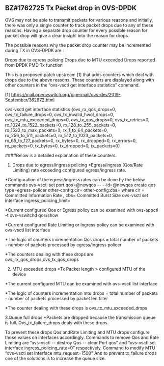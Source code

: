 ## BZ#1762725  Tx Packet drop in OVS-DPDK

OVS may not be able to transmit packets for various reasons and initially, there was only a single counter to track packet drops due to any of these reasons. Having a separate drop counter for every possible reason for packet drop will give a clear insight into the reason for drops. 

The possible reasons why the packet drop counter may be incremented during TX in OVS-DPDK are :

Drops due to egress policing
Drops due to MTU exceeded
Drops reported from DPDK PMD Tx function

This is a proposed patch upstream [1] that adds counters which deal with drops due to the above reasons. These counters are displayed along with other counters in the  “ovs-vsctl get interface <iface> statistics” command.

[1] https://mail.openvswitch.org/pipermail/ovs-dev/2019-September/362872.html


ovs-vsctl get interface <iface> statistics
{ovs_rx_qos_drops=0, ovs_tx_failure_drops=0, ovs_tx_invalid_hwol_drops=0, ovs_tx_mtu_exceeded_drops=0, ovs_tx_qos_drops=0, ovs_tx_retries=0, rx_1024_to_1522_packets=0, rx_128_to_255_packets=0, rx_1523_to_max_packets=0, rx_1_to_64_packets=0, rx_256_to_511_packets=0, rx_512_to_1023_packets=0, rx_65_to_127_packets=0, rx_bytes=0, rx_dropped=0, rx_errors=0, rx_packets=0, tx_bytes=0, tx_dropped=0, tx_packets=0}


####Below is a detailed explanation of these counters:
1. Drops due to egress/ingress policing
*Egress/ingress (Qos/Rate Limiting) rate exceeding configured egress/ingress rate.

*Configuration of the egress/ingress rates can be done by the below commands
ovs-vsctl set port <port> qos=@newqos -- --id=@newqos create qos type=egress-policer other-config:cir=<rate> other-config:cbs=<size>
where  cir = Committed Information Rate , cbs= Committed Burst Size
ovs-vsctl set interface <iface> ingress_policing_limit=<rate>

*Current configured Qos or Egress policy can be examined with 
ovs-appctl -t ovs-vswitchd qos/show <iface>

*Current configured Rate Limiting or Ingress policy can be examined with
ovs-vsctl list interface <iface>

*The logic of counters incrementation
Qos drops = total number of packets - number of packets processed by   egress/ingress policer

*The counters dealing with these drops are  ovs_rx_qos_drops,ovs_tx_qos_drops

2. MTU exceeded drops
*Tx Packet length > configured MTU of the device

*The current configured MTU can be examined with
ovs-vsctl list interface <iface>

*The logic of counters incrementation
mtu drops = total number of packets - number of packets processed by packet len filter

*The counter dealing with these drops is ovs_tx_mtu_exceeded_drops

3.Queue full drops
*Packets are dropped because the transmission queue is full.
Ovs_tx_failure_drops  deals with these drops.



To prevent these drops Qos andRate Limiting and MTU drops configure those values on interfaces accordingly. 
Commands to remove Qos and Rate Limiting are “ovs-vsctl -- destroy Qos <iface> -- clear Port <iface> qos” and  “ovs-vsctl set interface <iface> ingress_policing_rate=0” respectively.
Command to modify MTU “ovs-vsctl set Interface <iface> mtu_request=1500”
And to prevent tx_failure drops one of the solutions is to increase the queue size.

